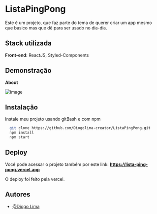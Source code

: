 # ListaPingPong

Este é um projeto, que faz parte do tema de querer criar um app mesmo que basico mas que dê para ser usado no dia-dia.

## Stack utilizada

**Front-end:** ReactJS, Styled-Components

## Demonstração

**About**

![image](https://user-images.githubusercontent.com/62246037/189471151-bb3931e4-c454-44a6-ba85-8198492e7b65.png)

## Instalação

Instale meu projeto usando gitBash e com npm

```bash
  git clone https://github.com/Diogolima-creator/ListaPingPong.git
  npm install
  npm start
```

    
## Deploy

Você pode acessar o projeto também por este link: **https://lista-ping-pong.vercel.app**

O deploy foi feito pela vercel.

## Autores

- [@Diogo Lima](https://github.com/Diogolima-creator)

